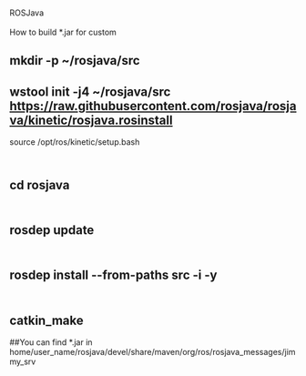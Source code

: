 <br>ROSJava</br>
<br>How to build *.jar for custom </br>
## mkdir -p ~/rosjava/src 
##  wstool init -j4 ~/rosjava/src https://raw.githubusercontent.com/rosjava/rosjava/kinetic/rosjava.rosinstall
  source /opt/ros/kinetic/setup.bash
## <br>cd rosjava</br>
## <br>rosdep update</br>
## <br>rosdep install --from-paths src -i -y</br>
## <br>catkin_make</br>

##You can find *.jar in home/user_name/rosjava/devel/share/maven/org/ros/rosjava_messages/jimmy_srv

